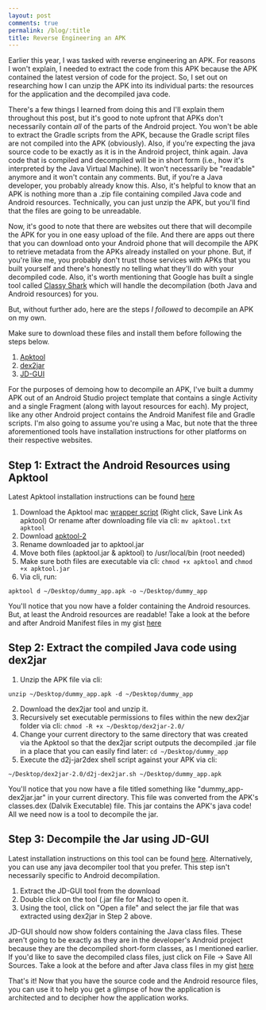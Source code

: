 ```yaml
---
layout: post
comments: true
permalink: /blog/:title
title: Reverse Engineering an APK
---
```


Earlier this year, I was tasked with reverse engineering an APK. For reasons I won't explain, I needed to extract the code from this APK because the APK contained the latest version of code for the project. So, I set out on researching how I can unzip the APK into its individual parts: the resources for the application and the decompiled java code.

There's a few things I learned from doing this and I'll explain them throughout this post, but it's good to note upfront that APKs don't necessarily contain _all_ of the parts of the Android project. You won't be able to extract the Gradle scripts from the APK, because the Gradle script files are not compiled into the APK (obviously). Also, if you're expecting the java source code to be exactly as it is in the Android project, think again. Java code that is compiled and decompiled will be in short form (i.e., how it's interpreted by the Java Virtual Machine). It won't necessarily be "readable" anymore and it won't contain any comments. But, if you're a Java developer, you probably already know this. Also, it's helpful to know that an APK is nothing more than a .zip file containing compiled Java code and Android resources. Technically, you can just unzip the APK, but you'll find that the files are going to be unreadable.

Now, it's good to note that there are websites out there that will decompile the APK for you in one easy upload of the file. And there are apps out there that you can download onto your Android phone that will decompile the APK to retrieve metadata from the APKs already installed on your phone. But, if you're like me, you probably don't trust those services with APKs that you built yourself and there's honestly no telling what they'll do with your decompiled code. 
Also, it's worth mentioning that Google has built a single tool called [Classy Shark](https://github.com/google/android-classyshark) which will handle the decompilation (both Java and Android resources) for you.

But, without further ado, here are the steps _I followed_ to decompile an APK on my own.

Make sure to download these files and install them before following the steps below.

1. [Apktool](http://ibotpeaches.github.io/Apktool)
2. [dex2jar](https://github.com/pxb1988/dex2jar)
3. [JD-GUI](http://jd.benow.ca/)

For the purposes of demoing how to decompile an APK, I've built a dummy APK out of an Android Studio project template that contains a single Activity and a single Fragment (along with layout resources for each). My project, like any other Android project contains the Android Manifest file and Gradle scripts. I'm also going to assume you're using a Mac, but note that the three aforementioned tools have installation instructions for other platforms on their respective websites.

## Step 1: Extract the Android Resources using Apktool
Latest Apktool installation instructions can be found [here](http://ibotpeaches.github.io/Apktool/install/)

1. Download the Apktool mac [wrapper script](https://raw.githubusercontent.com/iBotPeaches/Apktool/master/scripts/osx/apktool) (Right click, Save Link As apktool) Or rename after downloading file via cli: `mv apktool.txt apktool`
2. Download [apktool-2](https://bitbucket.org/iBotPeaches/apktool/downloads)
3. Rename downloaded jar to apktool.jar
4. Move both files (apktool.jar & apktool) to /usr/local/bin (root needed)
5. Make sure both files are executable via cli: `chmod +x apktool` and `chmod +x apktool.jar`
6. Via cli, run: 
```
apktool d ~/Desktop/dummy_app.apk -o ~/Desktop/dummy_app
```

You'll notice that you now have a folder containing the Android resources. But, at least the Android resources are readable!
Take a look at the before and after Android Manifest files in my gist [here](https://gist.github.com/TylerMcCraw/fc62a13a6ec4a9877858db853d274f6d)

## Step 2: Extract the compiled Java code using dex2jar

1. Unzip the APK file via cli: 
```
unzip ~/Desktop/dummy_app.apk -d ~/Desktop/dummy_app
```
2. Download the dex2jar tool and unzip it.
3. Recursively set executable permissions to files within the new dex2jar folder via cli: `chmod -R +x ~/Desktop/dex2jar-2.0/`
4. Change your current directory to the same directory that was created via the Apktool so that the dex2jar script outputs the decompiled .jar file in a place that you can easily find later: `cd ~/Desktop/dummy_app`
5. Execute the d2j-jar2dex shell script against your APK via cli:
```
~/Desktop/dex2jar-2.0/d2j-dex2jar.sh ~/Desktop/dummy_app.apk
```

You'll notice that you now have a file titled something like "dummy_app-dex2jar.jar" in your current directory. This file was converted from the APK's classes.dex (Dalvik Executable) file. This jar contains the APK's java code! All we need now is a tool to decompile the jar.

## Step 3: Decompile the Jar using JD-GUI
Latest installation instructions on this tool can be found [here](http://jd.benow.ca/).
Alternatively, you can use any java decompiler tool that you prefer. This step isn't necessarily specific to Android decompilation.

1. Extract the JD-GUI tool from the download
2. Double click on the tool (.jar file for Mac) to open it.
3. Using the tool, click on "Open a file" and select the jar file that was extracted using dex2jar in Step 2 above.

JD-GUI should now show folders containing the Java class files. These aren't going to be exactly as they are in the developer's Android project because they are the decompiled short-form classes, as I mentioned earlier.
If you'd like to save the decompiled class files, just click on File -> Save All Sources.
Take a look at the before and after Java class files in my gist [here](https://gist.github.com/TylerMcCraw/fc62a13a6ec4a9877858db853d274f6d)

That's it! Now that you have the source code and the Android resource files, you can use it to help you get a glimpse of how the application is architected and to decipher how the application works.